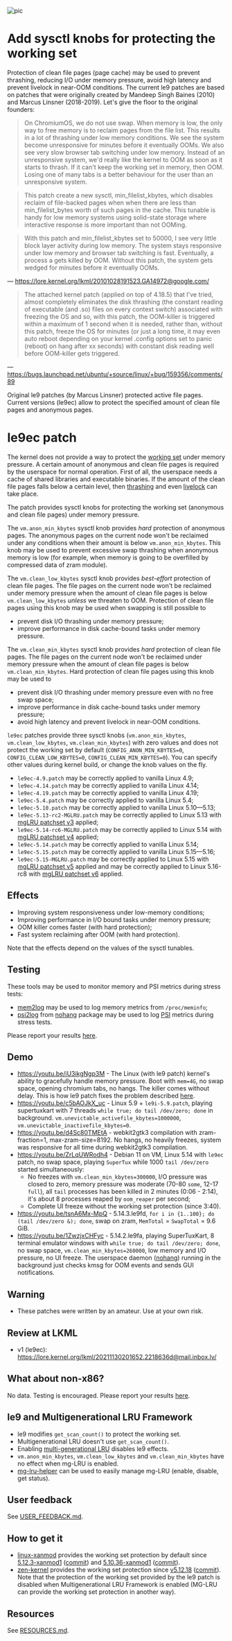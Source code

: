 
![pic](https://i.imgur.com/trdDj7q.png)

# Add sysctl knobs for protecting the working set

Protection of clean file pages (page cache) may be used to prevent thrashing, reducing I/O under memory pressure, avoid high latency and prevent livelock in near-OOM conditions. The current le9 patches are based on patches that were originally created by Mandeep Singh Baines (2010) and Marcus Linsner (2018-2019). Let's give the floor to the original founders:

> On ChromiumOS, we do not use swap. When memory is low, the only way to free memory is to reclaim pages from the file list. This results in a lot of thrashing under low memory conditions. We see the system become unresponsive for minutes before it eventually OOMs. We also see very slow browser tab switching under low memory. Instead of an unresponsive system, we'd really like the kernel to OOM as soon as it starts to thrash. If it can't keep the working set in memory, then OOM. Losing one of many tabs is a better behaviour for the user than an unresponsive system.

> This patch create a new sysctl, min_filelist_kbytes, which disables reclaim of file-backed pages when when there are less than min_filelist_bytes worth of such pages in the cache. This tunable is handy for low memory systems using solid-state storage where interactive response is more important than not OOMing.

> With this patch and min_filelist_kbytes set to 50000, I see very little block layer activity during low memory. The system stays responsive under low memory and browser tab switching is fast. Eventually, a process a gets killed by OOM. Without this patch, the system gets wedged for minutes before it eventually OOMs.

— https://lore.kernel.org/lkml/20101028191523.GA14972@google.com/

> The attached kernel patch (applied on top of 4.18.5) that I've tried, almost completely eliminates the disk thrashing (the constant reading of executable (and .so) files on every context switch) associated with freezing the OS and so, with this patch, the OOM-killer is triggered within a maximum of 1 second when it is needed, rather than, without this patch, freeze the OS for minutes (or just a long time, it may even auto reboot depending on your kernel .config options set to panic (reboot) on hang after xx seconds) with constant disk reading well before OOM-killer gets triggered.

— https://bugs.launchpad.net/ubuntu/+source/linux/+bug/159356/comments/89

Original le9 patches (by Marcus Linsner) protected active file pages. Current versions (le9ec) allow to protect the specified amount of clean file pages and anonymous pages.

# le9ec patch

The kernel does not provide a way to protect the [working set](https://en.wikipedia.org/wiki/Working_set) under memory pressure. A certain amount of anonymous and clean file pages is required by the userspace for normal operation. First of all, the userspace needs a cache of shared libraries and executable binaries. If the amount of the clean file pages falls below a certain level, then [thrashing](https://en.wikipedia.org/wiki/Thrashing_(computer_science)) and even [livelock](https://en.wikipedia.org/wiki/Deadlock#Livelock) can take place.

The patch provides sysctl knobs for protecting the working set (anonymous and clean file pages) under memory pressure.

The `vm.anon_min_kbytes` sysctl knob provides *hard* protection of anonymous pages. The anonymous pages on the current node won't be reclaimed under any conditions when their amount is below `vm.anon_min_kbytes`. This knob may be used to prevent excessive swap thrashing when anonymous memory is low (for example, when memory is going to be overfilled by compressed data of zram module).

The `vm.clean_low_kbytes` sysctl knob provides *best-effort* protection of clean file pages. The file pages on the current node won't be reclaimed under memory pressure when the amount of clean file pages is below `vm.clean_low_kbytes` *unless* we threaten to OOM. Protection of clean file pages using this knob may be used when swapping is still possible to
- prevent disk I/O thrashing under memory pressure;
- improve performance in disk cache-bound tasks under memory pressure.

The `vm.clean_min_kbytes` sysctl knob provides *hard* protection of clean file pages. The file pages on the current node won't be reclaimed under memory pressure when the amount of clean file pages is below `vm.clean_min_kbytes`. Hard protection of clean file pages using this knob may be used to
- prevent disk I/O thrashing under memory pressure even with no free swap space;
- improve performance in disk cache-bound tasks under memory pressure;
- avoid high latency and prevent livelock in near-OOM conditions.

`le9ec` patches provide three sysctl knobs (`vm.anon_min_kbytes`, `vm.clean_low_kbytes`, `vm.clean_min_kbytes`) with zero values and does not protect the working set by default (`CONFIG_ANON_MIN_KBYTES=0`, `CONFIG_CLEAN_LOW_KBYTES=0`, `CONFIG_CLEAN_MIN_KBYTES=0`). You can specify other values during kernel build, or change the knob values on the fly.

- `le9ec-4.9.patch` may be correctly applied to vanilla Linux 4.9;
- `le9ec-4.14.patch` may be correctly applied to vanilla Linux 4.14;
- `le9ec-4.19.patch` may be correctly applied to vanilla Linux 4.19;
- `le9ec-5.4.patch` may be correctly applied to vanilla Linux 5.4;
- `le9ec-5.10.patch` may be correctly applied to vanilla Linux 5.10—5.13;
- `le9ec-5.13-rc2-MGLRU.patch` may be correctly applied to Linux 5.13 with [mgLRU patchset v3](https://lore.kernel.org/lkml/20210520065355.2736558-1-yuzhao@google.com/) applied;
- `le9ec-5.14-rc6-MGLRU.patch` may be correctly applied to Linux 5.14 with [mgLRU patchset v4](https://lore.kernel.org/lkml/20210818063107.2696454-1-yuzhao@google.com/) applied;
- `le9ec-5.14.patch` may be correctly applied to vanilla Linux 5.14;
- `le9ec-5.15.patch` may be correctly applied to vanilla Linux 5.15—5.16;
- `le9ec-5.15-MGLRU.patch` may be correctly applied to Linux 5.15 with [mgLRU patchset v5](https://lore.kernel.org/lkml/20211111041510.402534-1-yuzhao@google.com/) applied and may be correctly applied to Linux 5.16-rc8 with [mgLRU patchset v6](https://lore.kernel.org/lkml/20220104202227.2903605-1-yuzhao@google.com/) applied.

## Effects

- Improving system responsiveness under low-memory conditions;
- Improving performance in I/O bound tasks under memory pressure;
- OOM killer comes faster (with hard protection);
- Fast system reclaiming after OOM (with hard protection).

Note that the effects depend on the values of the sysctl tunables.

## Testing

These tools may be used to monitor memory and PSI metrics during stress tests:
- [mem2log](https://github.com/hakavlad/mem2log) may be used to log memory metrics from `/proc/meminfo`;
- [psi2log](https://github.com/hakavlad/nohang/blob/master/docs/psi2log.manpage.md) from [nohang](https://github.com/hakavlad/nohang) package may be used to log [PSI](https://facebookmicrosites.github.io/psi/docs/overview) metrics during stress tests.

Please report your results [here](https://github.com/hakavlad/le9-patch/issues/4).

## Demo

- https://youtu.be/iU3ikgNgp3M - The Linux (with le9 patch) kernel's ability to gracefully handle memory pressure. Boot with `mem=4G`, no swap space, opening chromium tabs, no hangs. The killer comes without delay. This is how le9 patch fixes the problem described [here](https://lore.kernel.org/lkml/d9802b6a-949b-b327-c4a6-3dbca485ec20@gmx.com/).
- https://youtu.be/c5bAOJkX_uc - Linux 5.9 + `le9i-5.9.patch`, playing supertuxkart with 7 threads `while true; do tail /dev/zero; done` in background. `vm.unevictable_activefile_kbytes=1000000`, `vm.unevictable_inactivefile_kbytes=0`.
- https://youtu.be/d4Sc80TMEtA - webkit2gtk3 compilation with zram-fraction=1, max-zram-size=8192. No hangs, no heavily freezes, system was responsive for all time during webkit2gtk3 compilation.
- https://youtu.be/ZrLqUWRodh4 - Debian 11 on VM, Linux 5.14 with `le9ec` patch, no swap space, playing `SuperTux` while 1000 `tail /dev/zero` started simultaneously:
    - No freezes with `vm.clean_min_kbytes=300000`, I/O pressure was closed to zero, memory pressure was moderate (70-80 `some`, 12-17 `full`), all `tail` processes has been killed in 2 minutes (0:06 - 2:14), it's about 8 processes reaped by `oom_reaper` per second;
    - Complete UI freeze without the working set protection (since 3:40).
- https://youtu.be/tsnA6Mx-MpQ - 5.14.3.le9fd, `for i in {1..100}; do (tail /dev/zero &); done`, swap on zram, `MemTotal` = `SwapTotal` = 9.6 GiB.
- https://youtu.be/1ZwzjxCHFyc - 5.14.2.le9fa, playing SuperTuxKart, 8 terminal emulator windows with `while true; do tail /dev/zero; done`, no swap space, `vm.clean_min_kbytes=260000`, low memory and I/O pressure, no UI freeze. The userspace daemon ([nohang](https://github.com/hakavlad/nohang)) running in the background just checks kmsg for OOM events and sends GUI notifications.

## Warning

- These patches were written by an amateur. Use at your own risk.

## Review at LKML

- v1 (le9ec): https://lore.kernel.org/lkml/20211130201652.2218636d@mail.inbox.lv/

## What about non-x86?

No data. Testing is encouraged. Please report your results [here](https://github.com/hakavlad/le9-patch/issues/4).

## le9 and Multigenerational LRU Framework

- le9 modifies `get_scan_count()` to protect the working set.
- Multigenerational LRU doesn't use `get_scan_count()`.
- Enabling [multi-generational LRU](https://lwn.net/Articles/856931/) disables le9 effects.
- `vm.anon_min_kbytes`, `vm.clean_low_kbytes` and `vm.clean_min_kbytes` have no effect when mg-LRU is enabled.
- [mg-lru-helper](https://github.com/hakavlad/mg-lru-helper) can be used to easily manage mg-LRU (enable, disable, get status).

## User feedback

See [USER_FEEDBACK.md](USER_FEEDBACK.md).

## How to get it

- [linux-xanmod](https://xanmod.org/) provides the working set protection by default since [5.12.3-xanmod1](https://github.com/xanmod/linux/releases/tag/5.12.3-xanmod1) ([commit](https://github.com/xanmod/linux/commit/97ffb31447b75448602985423b86f733a9c2957b)) and [5.10.36-xanmod1](https://github.com/xanmod/linux/releases/tag/5.10.36-xanmod1) ([commit](https://github.com/xanmod/linux/commit/b7017d8260928025f7b603e382b5d47c10fa0a3b)).
- [zen-kernel](https://github.com/zen-kernel/zen-kernel) provides the working set protection since [v5.12.18](https://github.com/zen-kernel/zen-kernel/releases/tag/v5.12.18-lqx1) ([commit](https://github.com/zen-kernel/zen-kernel/commit/dbbf02a75be3593647fc6ed866b99540e3b8ea9b)). Note that the protection of the working set provided by the le9 patch is disabled when Multigenerational LRU Framework is enabled (MG-LRU can provide the working set protection in another way).

## Resources

See [RESOURCES.md](RESOURCES.md).

